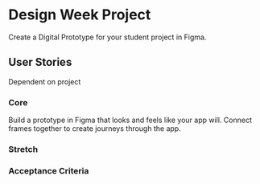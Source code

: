 # Design Week Project

Create a Digital Prototype for your student project in Figma.

## User Stories

Dependent on project

### Core

Build a prototype in Figma that looks and feels like your app will. Connect frames together to create journeys through the app.

### Stretch

### Acceptance Criteria